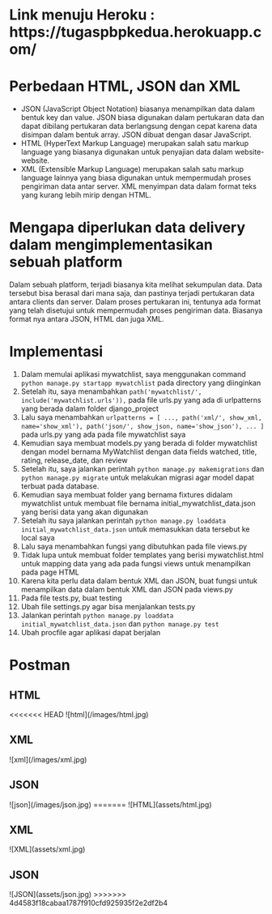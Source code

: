<h1>Link menuju Heroku : https://tugaspbpkedua.herokuapp.com/ </h1>

<h1> Perbedaan HTML, JSON dan XML </h1>

- JSON (JavaScript Object Notation) biasanya menampilkan data dalam bentuk key dan value. JSON biasa digunakan dalam pertukaran data dan dapat dibilang pertukaran data berlangsung dengan cepat karena data disimpan dalam bentuk array. JSON dibuat dengan dasar JavaScript.
- HTML (HyperText Markup Language) merupakan salah satu markup language yang biasanya digunakan untuk penyajian data dalam website-website.
- XML (Extensible Markup Language) merupakan salah satu markup language lainnya yang biasa digunakan untuk mempermudah proses pengiriman data antar server. XML menyimpan data dalam format teks yang kurang lebih mirip dengan HTML.

<h1> Mengapa diperlukan data delivery dalam mengimplementasikan sebuah platform </h1>

Dalam sebuah platform, terjadi biasanya kita melihat sekumpulan data. Data tersebut bisa berasal dari mana saja, dan pastinya terjadi pertukaran data antara clients dan server. Dalam proses pertukaran ini, tentunya ada format yang telah disetujui untuk mempermudah proses pengiriman data. Biasanya format nya antara JSON, HTML dan juga XML.

<h1> Implementasi </h1>

1. Dalam memulai aplikasi mywatchlist, saya menggunakan command `python manage.py startapp mywatchlist` pada directory yang diinginkan
2. Setelah itu, saya menambahkan `path('mywatchlist/', include('mywatchlist.urls')),` pada file urls.py yang ada di urlpatterns yang berada dalam folder django_project
3. Lalu saya menambahkan `urlpatterns = [ ..., path('xml/', show_xml, name='show_xml'), path('json/', show_json, name='show_json'), ... ]` pada urls.py yang ada pada file mywatchlist saya
4. Kemudian saya membuat models.py yang berada di folder mywatchlist dengan model bernama MyWatchlist dengan data fields watched, title, rating, release_date, dan review
5. Setelah itu, saya jalankan perintah `python manage.py makemigrations` dan `python manage.py migrate` untuk melakukan migrasi agar model dapat terbuat pada database.
6. Kemudian saya membuat folder yang bernama fixtures didalam mywatchlist untuk membuat file bernama initial_mywatchlist_data.json yang berisi data yang akan digunakan
7. Setelah itu saya jalankan perintah `python manage.py loaddata initial_mywatchlist_data.json` untuk memasukkan data tersebut ke local saya
8. Lalu saya menambahkan fungsi yang dibutuhkan pada file views.py
9. Tidak lupa untuk membuat folder templates yang berisi mywatchlist.html untuk mapping data yang ada pada fungsi views untuk menampilkan pada page HTML
10. Karena kita perlu data dalam bentuk XML dan JSON, buat fungsi untuk menampilkan data dalam bentuk XML dan JSON pada views.py
11. Pada file tests.py, buat testing
12. Ubah file settings.py agar bisa menjalankan tests.py
13. Jalankan perintah `python manage.py loaddata initial_mywatchlist_data.json` dan `python manage.py test`
14. Ubah procfile agar aplikasi dapat berjalan

<h1> Postman </h1>

<h2> HTML </h2>
<<<<<<< HEAD
![html](/images/html.jpg)

<h2> XML </h2>
![xml](/images/xml.jpg)

<h2> JSON </h2>
![json](/images/json.jpg)
=======
![HTML](assets/html.jpg)

<h2> XML </h2>
![XML](assets/xml.jpg)

<h2> JSON </h2>
![JSON](assets/json.jpg)
>>>>>>> 4d4583f18cabaa1787f910cfd925935f2e2df2b4
